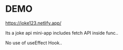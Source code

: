 # DEMO 

https://joke123.netlify.app/


Its a joke api mini-app includes fetch API inside func..

No use of useEffect Hook..